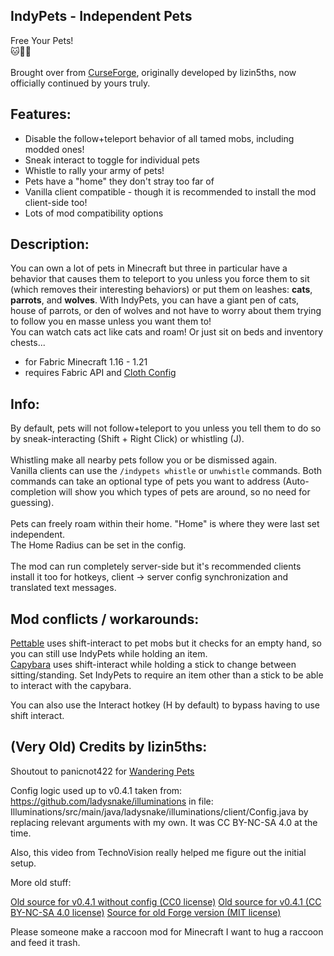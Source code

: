 ## IndyPets - Independent Pets
Free Your Pets!  
🐱🦜🐺  
<br>
Brought over from [CurseForge](https://www.curseforge.com/minecraft/mc-mods/indypets), originally developed by lizin5ths, now officially continued by yours truly.  

## Features:
 - Disable the follow+teleport behavior of all tamed mobs, including modded ones!
 - Sneak interact to toggle for individual pets
 - Whistle to rally your army of pets!
 - Pets have a "home" they don't stray too far of
 - Vanilla client compatible - though it is recommended to install the mod client-side too!
 - Lots of mod compatibility options

## Description:  
You can own a lot of pets in Minecraft but three in particular have a behavior that causes them to teleport to you unless you force them to sit (which removes their interesting behaviors) or put them on leashes: **cats**, **parrots**, and **wolves**. With IndyPets, you can have a giant pen of cats, house of parrots, or den of wolves and not have to worry about them trying to follow you en masse unless you want them to!
<br>
You can watch cats act like cats and roam! Or just sit on beds and inventory chests... 

- for Fabric Minecraft 1.16 - 1.21
- requires Fabric API and [Cloth Config](https://modrinth.com/mod/cloth-config)

## Info:  
By default, pets will not follow+teleport to you unless you tell them to do so by sneak-interacting (Shift + Right Click) or whistling (J).  
<br>
Whistling make all nearby pets follow you or be dismissed again.  
Vanilla clients can use the `/indypets whistle` or `unwhistle` commands. Both commands can take an optional type of pets you want to address (Auto-completion will show you which types of pets are around, so no need for guessing).  
<br>
Pets can freely roam within their home. "Home" is where they were last set independent.  
The Home Radius can be set in the config.  
<br>
The mod can run completely server-side but it's recommended clients install it too for hotkeys, client → server config synchronization and translated text messages.  

## Mod conflicts / workarounds:

[Pettable](https://modrinth.com/mod/pettable) uses shift-interact to pet mobs but it checks for an empty hand, so you can still use IndyPets while holding an item.  
[Capybara](https://www.curseforge.com/minecraft/mc-mods/capybara-fabric) uses shift-interact while holding a stick to change between sitting/standing. Set IndyPets to require an item other than a stick to be able to interact with the capybara.  

You can also use the Interact hotkey (H by default) to bypass having to use shift interact.

## (Very Old) Credits by lizin5ths:

Shoutout to panicnot422 for [Wandering Pets](https://www.curseforge.com/minecraft/mc-mods/wandering-pets)

Config logic used up to v0.4.1 taken from: https://github.com/ladysnake/illuminations in file: Illuminations/src/main/java/ladysnake/illuminations/client/Config.java by replacing relevant arguments with my own. It was CC BY-NC-SA 4.0 at the time.

Also, this video from TechnoVision really helped me figure out the initial setup.

More old stuff:

[Old source for v0.4.1 without config (CC0 license)](https://pastebin.com/Q7WX2tUX)
[Old source for v0.4.1 (CC BY-NC-SA 4.0 license)](https://pastebin.com/zF40ic5R)
[Source for old Forge version (MIT license)](https://pastebin.com/4nu3etNi)

Please someone make a raccoon mod for Minecraft I want to hug a raccoon and feed it trash.